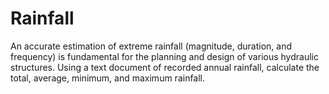 # Rainfall
An accurate estimation of extreme rainfall (magnitude, duration, and frequency) is fundamental for the planning and design of various hydraulic structures.
Using a text document of recorded annual rainfall, calculate the total, average, minimum, and maximum rainfall.
